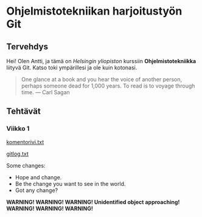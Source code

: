 # Ohjelmistotekniikan harjoitustyön Git

## Tervehdys

Hei! Olen Antti, ja tämä on *Helsingin yliopiston* kurssiin **Ohjelmistotekniikka** liityvä Git. Katso toki ympärillesi ja ole kuin kotonasi.


>One glance at a book and you hear the voice of another person, perhaps someone dead for 1,000 years.
> To read is to voyage through time. ― Carl Sagan 

## Tehtävät

### Viikko 1

[komentorivi.txt](https://github.com/kafenoir/ot-harjoitustyo/blob/master/laskarit/komentorivi.txt)

[gitlog.txt](https://github.com/kafenoir/ot-harjoitustyo/blob/master/laskarit/gitlog.txt)

Some changes:

* Hope and change.
* Be the change you want to see in the world.
* Got any change?

**WARNING! WARNING! WARNING! Unidentified object approaching! WARNING! WARNING! WARNING!**


